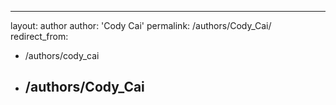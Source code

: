 ---
layout: author
author: 'Cody Cai'
permalink: /authors/Cody_Cai/
redirect_from:
  - /authors/cody_cai
  - /authors/Cody_Cai
    ---
